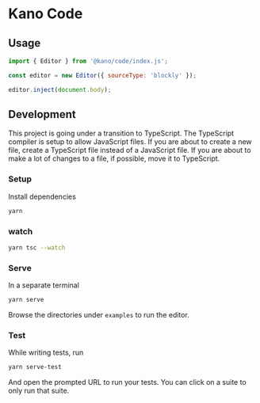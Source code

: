 # Kano Code

## Usage

```js
import { Editor } from '@kano/code/index.js';

const editor = new Editor({ sourceType: 'blockly' });

editor.inject(document.body);

```

## Development

This project is going under a transition to TypeScript. The TypeScript compiler is setup to allow JavaScript files.
If you are about to create a new file, create a TypeScript file instead of a JavaScript file. If you are about to make a lot of changes to a file, if possible, move it to TypeScript.

### Setup

Install dependencies

```sh
yarn
```

### watch

```sh
yarn tsc --watch
```

### Serve

In a separate terminal

```sh
yarn serve
```

Browse the directories under `examples` to run the editor.

### Test

While writing tests, run

```sh
yarn serve-test
```

And open the prompted URL to run your tests. You can click on a suite to only run that suite.


